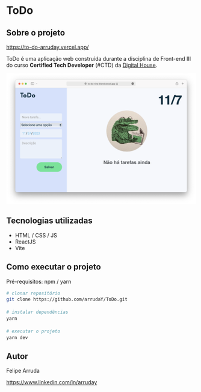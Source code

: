 # ToDo

## Sobre o projeto

https://to-do-arruday.vercel.app/

ToDo é uma aplicação web construída durante a disciplina de Front-end III do curso **Certified Tech Developer** (#CTD) da [Digital House](https://www.digitalhouse.com/br "Site da Digital House").

![Interface desktop](https://github.com/arrudaY/ToDo/raw/main/assets/desktopInterface.png)

## Tecnologias utilizadas

- HTML / CSS / JS
- ReactJS
- Vite

## Como executar o projeto

Pré-requisitos: npm / yarn

```bash
# clonar repositório
git clone https://github.com/arrudaY/ToDo.git

# instalar dependências
yarn

# executar o projeto
yarn dev
```

## Autor

Felipe Arruda

https://www.linkedin.com/in/arruday

